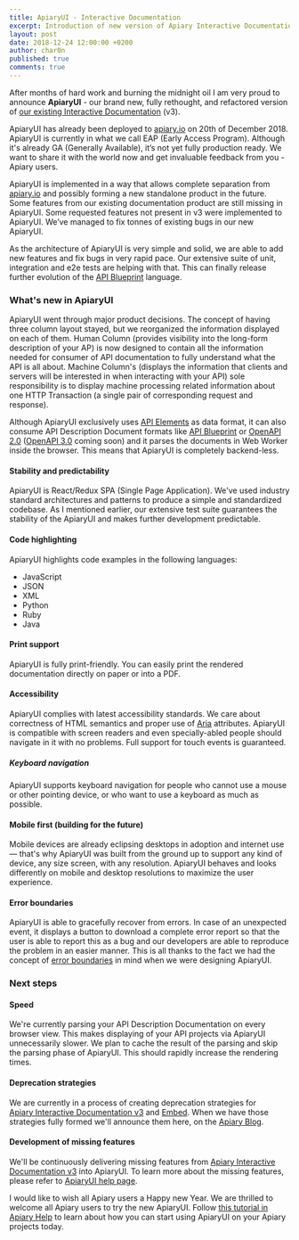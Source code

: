 ```yaml
---
title: ApiaryUI - Interactive Documentation
excerpt: Introduction of new version of Apiary Interactive Documentation
layout: post
date: 2018-12-24 12:00:00 +0200
author: char0n
published: true
comments: true
---
```


After months of hard work and burning the midnight oil I am very proud to announce
**ApiaryUI** - our brand new, fully rethought, and refactored version of 
[our existing Interactive Documentation](https://help.apiary.io/tools/interactive-documentation/) (v3).

ApiaryUI has already been deployed to [apiary.io](https://apiary.io/) on 20th of December 2018. 
ApiaryUI is currently in what we call EAP (Early Access Program).
Although it's already GA (Generally Available), it’s not yet fully production ready.
We want to share it with the world now and get invaluable feedback from you - Apiary users.

ApiaryUI is implemented in a way that allows complete separation from [apiary.io](https://apiary.io/)
and possibly forming a new standalone product in the future. Some features from our existing documentation product are still missing
in ApiaryUI. Some requested features not present in v3 were implemented to ApiaryUI.
We’ve managed to fix tonnes of existing bugs in our new ApiaryUI. 

As the architecture of ApiaryUI is very simple and solid, we are able to add new features
and fix bugs in very rapid pace. Our extensive suite of unit, integration and e2e tests
are helping with that. This can finally release further evolution of the [API Blueprint](https://apiblueprint.org/) language.

### What's new in ApiaryUI

ApiaryUI went through major product decisions. The concept of having three column layout stayed,
but we reorganized the information displayed on each of them. Human Column (provides visibility into the long-form description of your AP)
is now designed to contain all the information needed for consumer of API documentation to fully understand what the API is all about.
Machine Column's (displays the information that clients and servers will be interested in when interacting with your API)
sole responsibility is to display machine processing related information about one HTTP Transaction (a single pair of corresponding request and response).

Although ApiaryUI exclusively uses [API Elements](https://apielements.org/) as data format, it can also consume
API Description Document formats like [API Blueprint](https://apiblueprint.org/) or [OpenAPI 2.0](https://github.com/OAI/OpenAPI-Specification/blob/master/versions/2.0.md) ([OpenAPI 3.0](https://github.com/OAI/OpenAPI-Specification/blob/master/versions/3.0.0.md) coming soon)
and it parses the documents in Web Worker inside the browser. This means that ApiaryUI is completely
backend-less.

#### Stability and predictability

ApiaryUI is React/Redux SPA (Single Page Application). We've used industry standard architectures
and patterns to produce a simple and standardized codebase. As I mentioned earlier, our extensive
test suite guarantees the stability of the ApiaryUI and makes further development predictable. 


#### Code highlighting

ApiaryUI highlights code examples in the following languages:

- JavaScript
- JSON
- XML
- Python
- Ruby
- Java

#### Print support

ApiaryUI is fully print-friendly. You can easily print the rendered documentation directly on paper or into a PDF.


#### Accessibility

ApiaryUI complies with latest accessibility standards. We care about correctness of HTML semantics and proper use of 
[Aria](https://developer.mozilla.org/en-US/docs/Web/Accessibility/ARIA) attributes.
ApiaryUI is compatible with screen readers and even specially-abled people should navigate in it with no problems.
Full support for touch events is guaranteed.

##### Keyboard navigation

ApiaryUI supports keyboard navigation for people who cannot use a mouse or other pointing device, 
or who want to use a keyboard as much as possible.


#### Mobile first (building for the future)

Mobile devices are already eclipsing desktops in adoption and internet use — that's why ApiaryUI was built from
the ground up to support any kind of device, any size screen, with any resolution. 
ApiaryUI behaves and looks differently on mobile and desktop resolutions to maximize the user experience. 

#### Error boundaries

ApiaryUI is able to gracefully recover from errors. In case of an unexpected event,
it displays a button to download a complete error report so that the user is able
to report this as a bug and our developers are able to reproduce the problem
in an easier manner. This is all thanks to the fact we had the concept
of [error boundaries](https://reactjs.org/docs/error-boundaries.html) in mind when we were designing ApiaryUI.

### Next steps

#### Speed

We're currently parsing your API Description Documentation on every browser view. This makes
displaying of your API projects via ApiaryUI unnecessarily slower. We plan to cache the result
of the parsing and skip the parsing phase of ApiaryUI. This should rapidly increase the
rendering times.  


#### Deprecation strategies

We are currently in a process of creating deprecation strategies for  
[Apiary Interactive Documentation v3](https://help.apiary.io/tools/interactive-documentation/)
and [Embed](https://help.apiary.io/tools/embed/). When we have those strategies fully formed
we'll announce them here, on the [Apiary Blog](https://blog.apiary.io/).

#### Development of missing features

We'll be continuously delivering missing features from [Apiary Interactive Documentation v3](https://help.apiary.io/tools/interactive-documentation/) into ApiaryUI.
To learn more about the missing features, please refer to [ApiaryUI help page](https://help.apiary.io/tools/interactive-documentation-v4/).


I would like to wish all Apiary users a Happy new Year. We are thrilled to 
welcome all Apiary users to try the new ApiaryUI. 
Follow [this tutorial in Apiary Help](https://help.apiary.io/tools/interactive-documentation-v4/) to learn about how you can start using ApiaryUI on your Apiary projects today.
